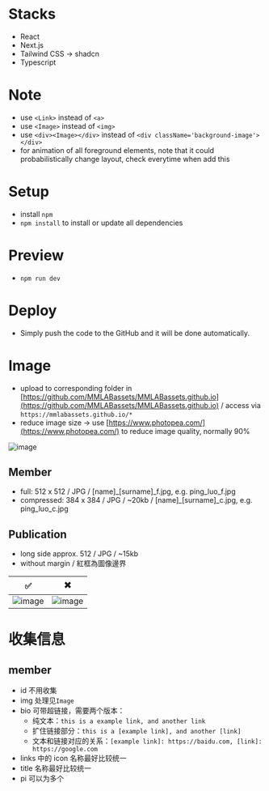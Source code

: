 # Stacks
- React
- Next.js
- Tailwind CSS -> shadcn
- Typescript

# Note
- use ```<Link>``` instead of ```<a>```
- use ```<Image>``` instead of ```<img>```
- use ```<div><Image></div>``` instead of ```<div className='background-image'></div>```
- <FadeIn> for animation of all foreground elements, note that it could probabilistically change layout, check everytime when add this

# Setup
- install ```npm```
- ```npm install``` to install or update all dependencies

# Preview
- ```npm run dev```

# Deploy
- Simply push the code to the GitHub and it will be done automatically.

# Image
- upload to corresponding folder in [https://github.com/MMLABassets/MMLABassets.github.io](https://github.com/MMLABassets/MMLABassets.github.io) / access via ```https://mmlabassets.github.io/*```
- reduce image size -> use [https://www.photopea.com/](https://www.photopea.com/) to reduce image quality, normally 90%

![image](https://github.com/user-attachments/assets/2d0062bf-65ea-44f5-9511-b4a3b649998a)

## Member
- full: 512 x 512 / JPG / [name]_[surname]_f.jpg, e.g. ping_luo_f.jpg
- compressed: 384 x 384 / JPG / ~20kb / [name]_[surname]_c.jpg, e.g. ping_luo_c.jpg

## Publication
- long side approx. 512 / JPG / ~15kb
- without margin / 紅框為圖像邊界
  
| ✅ | ✖️ |
|---|---|
| ![image](https://github.com/user-attachments/assets/96c2db29-e206-4850-b956-6f47a460c5a0) | ![image](https://github.com/user-attachments/assets/6a649dfe-3211-48ec-bcfa-d974db25c23d) |

# 收集信息
## member
- id 不用收集
- img 处理见```Image```
- bio 可带超链接，需要两个版本：
    - 纯文本：```this is a example link, and another link```
    - 扩住链接部分：```this is a [example link], and another [link]```
    - 文本和链接对应的关系：```[example link]: https://baidu.com, [link]: https://google.com```
- links 中的 icon 名称最好比较统一
- title 名称最好比较统一
- pi 可以为多个

